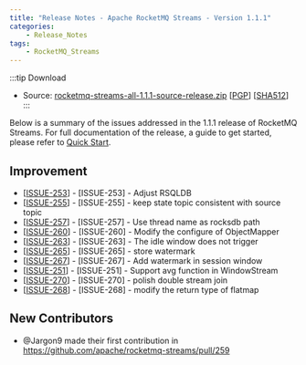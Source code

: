 ```yaml
---
title: "Release Notes - Apache RocketMQ Streams - Version 1.1.1"
categories:
    - Release_Notes
tags:
    - RocketMQ_Streams
---
```

:::tip Download
* Source: [rocketmq-streams-all-1.1.1-source-release.zip](https://dist.apache.org/repos/dist/dev/rocketmq/rocketmq-streams/1.1.1/rocketmq-streams-all-1.1.1-source-release.zip) [[PGP](https://dist.apache.org/repos/dist/dev/rocketmq/rocketmq-streams/1.1.1/rocketmq-streams-all-1.1.1-source-release.zip.asc)] [[SHA512](https://dist.apache.org/repos/dist/dev/rocketmq/rocketmq-streams/1.1.1/rocketmq-streams-all-1.1.1-source-release.zip.sha512)]
  :::
<!--truncate-->

Below is a summary of the issues addressed in the 1.1.1 release of RocketMQ Streams. For full documentation of the release, a guide to get started, please refer to <a href='https://github.com/apache/rocketmq-streams'>Quick Start</a>.


## Improvement
<ul>
<li>[<a href='https://github.com/apache/rocketmq-streams/issues/253'>ISSUE-253</a>] - [ISSUE-253] - Adjust RSQLDB</li>
<li>[<a href='https://github.com/apache/rocketmq-streams/issues/255'>ISSUE-255</a>] - [ISSUE-255] - keep state topic consistent with source topic</li>
<li>[<a href='https://github.com/apache/rocketmq-streams/issues/257'>ISSUE-257</a>] - [ISSUE-257] - Use thread name as rocksdb path</li>
<li>[<a href='https://github.com/apache/rocketmq-streams/issues/260'>ISSUE-260</a>] - [ISSUE-260] - Modify the configure of ObjectMapper</li>
<li>[<a href='https://github.com/apache/rocketmq-streams/issues/263'>ISSUE-263</a>] - [ISSUE-263] - The idle window does not trigger</li>
<li>[<a href='https://github.com/apache/rocketmq-streams/issues/265'>ISSUE-265</a>] - [ISSUE-265] - store watermark</li>
<li>[<a href='https://github.com/apache/rocketmq-streams/issues/267'>ISSUE-267</a>] - [ISSUE-267] - Add watermark in session window</li>
<li>[<a href='https://github.com/apache/rocketmq-streams/issues/251'>ISSUE-251</a>] - [ISSUE-251] - Support avg function in WindowStream</li>
<li>[<a href='https://github.com/apache/rocketmq-streams/issues/270'>ISSUE-270</a>] - [ISSUE-270] - polish double stream join</li>
<li>[<a href='https://github.com/apache/rocketmq-streams/issues/268'>ISSUE-268</a>] - [ISSUE-268] - modify the return type of flatmap</li>
</ul>


## New Contributors
* @Jargon9 made their first contribution in https://github.com/apache/rocketmq-streams/pull/259

